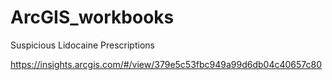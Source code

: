 # ArcGIS_workbooks

Suspicious Lidocaine Prescriptions

https://insights.arcgis.com/#/view/379e5c53fbc949a99d6db04c40657c80
